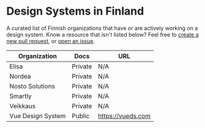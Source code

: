 # Design Systems in Finland

A curated list of Finnish organizations that have or are actively working on a design system. Know a resource that isn't listed below? Feel free to [create a new pull request](https://github.com/viljamis/design-systems-in-finland/compare), or [open an issue](https://github.com/viljamis/design-systems-in-finland/issues/new).


| Organization | Docs | URL |
| --- | --- | --- |
| Elisa | Private | N/A |
| Nordea | Private | N/A |
| Nosto Solutions | Private | N/A |
| Smartly | Private | N/A |
| Veikkaus | Private | N/A |
| Vue Design System | Public | https://vueds.com |
